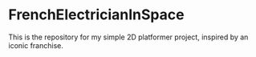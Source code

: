 # FrenchElectricianInSpace
This is the repository for my simple 2D platformer project, inspired by an iconic franchise.
